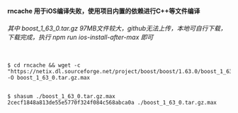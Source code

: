 #### rncache 用于iOS编译失败，使用项目内置的依赖进行C++等文件编译

###### 其中 boost_1_63_0.tar.gz 97MB文件较大，github无法上传，本地可自行下载，下载完成，执行 npm run ios-install-after-max 即可

```shell

$ cd rncache && wget -c "https://netix.dl.sourceforge.net/project/boost/boost/1.63.0/boost_1_63_0.tar.gz" -O boost_1_63_0.tar.gz.max


$ shasum ./boost_1_63_0.tar.gz.max
2cecf1848a813de55e5770f324f084c568abca0a ./boost_1_63_0.tar.gz.max

```
